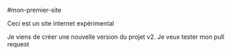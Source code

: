 ﻿\#mon-premier-site

Ceci est un site internet expérimental

Je viens de créer une nouvelle version du projet v2.
Je veux tester mon pull request


